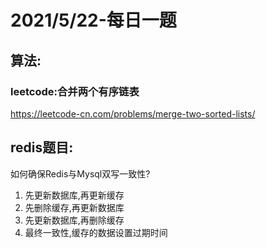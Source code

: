 # 2021/5/22-每日一题

## 算法:
### leetcode:合并两个有序链表
https://leetcode-cn.com/problems/merge-two-sorted-lists/

## redis题目:
如何确保Redis与Mysql双写一致性?
1. 先更新数据库,再更新缓存
2. 先删除缓存,再更新数据库
3. 先更新数据库,再删除缓存
4. 最终一致性,缓存的数据设置过期时间